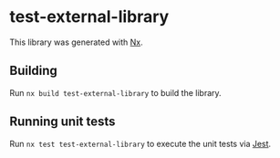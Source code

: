 # test-external-library

This library was generated with [Nx](https://nx.dev).

## Building

Run `nx build test-external-library` to build the library.

## Running unit tests

Run `nx test test-external-library` to execute the unit tests via [Jest](https://jestjs.io).
